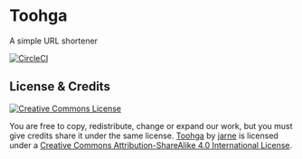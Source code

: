 # Toohga
A simple URL shortener

[![CircleCI](https://circleci.com/gh/jarne/Toohga.svg?style=svg&circle-token=185df0a06d48a602df7d3db656e82186c89d4868)](https://circleci.com/gh/jarne/Toohga)

## License & Credits
[![Creative Commons License](https://i.creativecommons.org/l/by-sa/4.0/88x31.png)](http://creativecommons.org/licenses/by-sa/4.0/)

You are free to copy, redistribute, change or expand our work, but you must give credits share it under the same license.
[Toohga](https://github.com/jarne/Toohga) by [jarne](https://github.com/jarne) is licensed under a [Creative Commons Attribution-ShareAlike 4.0 International License](http://creativecommons.org/licenses/by-sa/4.0/).
